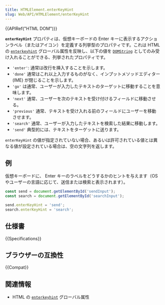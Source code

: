 ```yaml
---
title: HTMLElement.enterKeyHint
slug: Web/API/HTMLElement/enterKeyHint
---
```


{{APIRef("HTML DOM")}}

**`enterKeyHint`** プロパティは、仮想キーボードの Enter キーに表示するアクションラベル（またはアイコン）を定義する列挙型のプロパティです。これは HTML の [`enterkeyhint`](/ja/docs/Web/HTML/Global_attributes/enterkeyhint) グローバル属性を反映し、以下の値を [`DOMString`](/ja/docs/Web/API/DOMString) としてのみ受け入れることができる、列挙されたプロパティです。

- `'enter'`: 通常は改行を挿入することを示します。
- `'done'` 通常はこれ以上入力するものがなく、インプットメソッドエディター (IME) が閉じることを示します。
- `'go'` は通常、ユーザーが入力したテキストのターゲットに移動することを意味します。
- `'next'` 通常、ユーザーを次のテキストを受け付けるフィールドに移動させる。
- `'previous'` 通常、テキストを受け入れる前のフィールドにユーザーを移動させます。
- `'search'` 通常、ユーザーが入力したテキストを検索した結果に移動します。
- `'send'` 典型的には、テキストをターゲットに送ります。

`enterKeyHint` の値が指定されていない場合、あるいは許可されている値とは異なる値が設定されている場合は、空の文字列を返します。

## 例

仮想キーボードに、 Enter キーのラベルをどうするかのヒントを与えます（OS やユーザーの言語に応じて、<kbd>送信</kbd>または<kbd>検索</kbd>と表示されます）。

```js
const send = document.getElementById('sendInput');
const search = document.getElementById('searchInput');

send.enterKeyHint = 'send';
search.enterKeyHint = 'search';
```

## 仕様書

{{Specifications}}

## ブラウザーの互換性

{{Compat}}

## 関連情報

- HTML の [`enterkeyhint`](/ja/docs/Web/HTML/Global_attributes/enterkeyhint) グローバル属性
